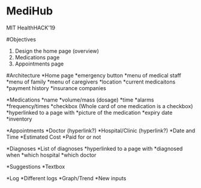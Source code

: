 # MediHub
MIT HealthHACK'19

#Objectives
1. Design the home page (overview)
2. Medications page
3. Appointments page

#Architecture
*Home page
    *emergency button
    *menu of medical staff
    *menu of family
    *menu of caregivers
    *location
    *current medicaitons
    *payment history
    *insurance companies

*Medications
    *name
    *volume/mass (dosage)
    *time
    *alarms
    *frequency/times
    *checkbox (Whole card of one medication is a checkbox)
    *hyperlinked to a page with 
        *picture of the medication
        *expiry date
        *inventory

*Appointments
    *Doctor (hyperlink?)
    *Hospital/Clinic (hyperlink?)
    *Date and Time
    *Estimated Cost
    *Paid for or not

*Diagnoses
    *List of diagnoses
    *hyperlinked to a page with
        *diagnosed when
        *which hospital
        *which doctor

*Suggestions
    *Textbox

*Log
    *Different logs
        *Graph/Trend
        *New inputs



